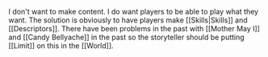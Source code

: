 I don't want to make content. I do want players to be able to play what they want. The solution is obviously to have players make [[Skills|Skills]] and [[Descriptors]]. There have been problems in the past with [[Mother May I]] and [[Candy Bellyache]] in the past so the storyteller should be putting [[Limit]] on this in the [[World]].